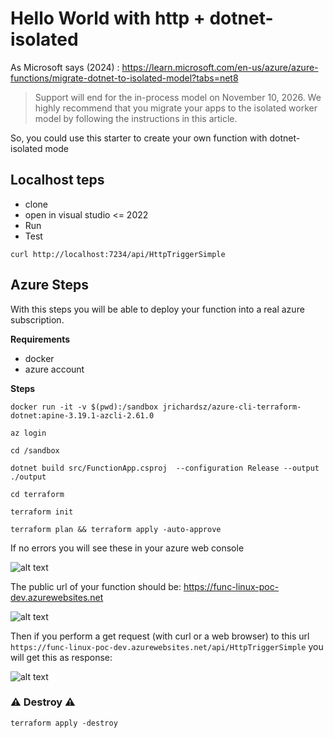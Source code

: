 # Hello World with http + dotnet-isolated

As Microsoft says (2024) : https://learn.microsoft.com/en-us/azure/azure-functions/migrate-dotnet-to-isolated-model?tabs=net8

> Support will end for the in-process model on November 10, 2026. We highly recommend that you migrate your apps to the isolated worker model by following the instructions in this article.

So, you could use this starter to create your own function with dotnet-isolated mode

## Localhost teps

- clone
- open in visual studio <= 2022
- Run
- Test

```
curl http://localhost:7234/api/HttpTriggerSimple
```


## Azure Steps

With this steps you will be able to deploy your function into a real azure subscription.

**Requirements**

- docker
- azure account


**Steps**

```
docker run -it -v $(pwd):/sandbox jrichardsz/azure-cli-terraform-dotnet:apine-3.19.1-azcli-2.61.0

az login

cd /sandbox

dotnet build src/FunctionApp.csproj  --configuration Release --output ./output

cd terraform

terraform init

terraform plan && terraform apply -auto-approve
```

If no errors you will see these in your azure web console

![alt text](docs/image.png)

The public url of your function should be: https://func-linux-poc-dev.azurewebsites.net

![alt text](docs/image-1.png)

Then if you perform a get request (with curl or a web browser) to this url `https://func-linux-poc-dev.azurewebsites.net/api/HttpTriggerSimple` you will get this as response:

![alt text](docs/image-2.png)

### :warning: Destroy :warning:

```
terraform apply -destroy
```